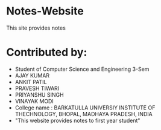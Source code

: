 # Notes-Website

This site provides notes

# Contributed by:
- Student of Computer Science and Engineering 3-Sem
- AJAY KUMAR
- ANKIT PATIL
- PRAVESH TIWARI
- PRIYANSHU SINGH
- VINAYAK MODI
- College name : BARKATULLA UNIVERSIY INSTITUTE OF THECHNOLOGY, BHOPAL, MADHAYA PRADESH, INDIA
- "This website provides notes to first year student"
